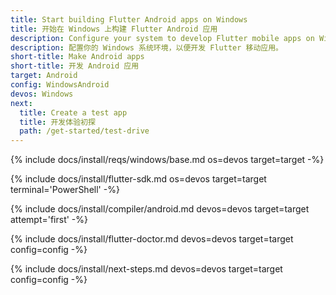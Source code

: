```yaml
---
title: Start building Flutter Android apps on Windows
title: 开始在 Windows 上构建 Flutter Android 应用
description: Configure your system to develop Flutter mobile apps on Windows.
description: 配置你的 Windows 系统环境，以便开发 Flutter 移动应用。
short-title: Make Android apps
short-title: 开发 Android 应用
target: Android
config: WindowsAndroid
devos: Windows
next:
  title: Create a test app
  title: 开发体验初探
  path: /get-started/test-drive
---
```


{% include docs/install/reqs/windows/base.md os=devos target=target -%}

{% include docs/install/flutter-sdk.md os=devos target=target terminal='PowerShell' -%}

{% include docs/install/compiler/android.md devos=devos target=target attempt='first' -%}

{% include docs/install/flutter-doctor.md devos=devos target=target config=config -%}

{% include docs/install/next-steps.md devos=devos target=target config=config -%}
